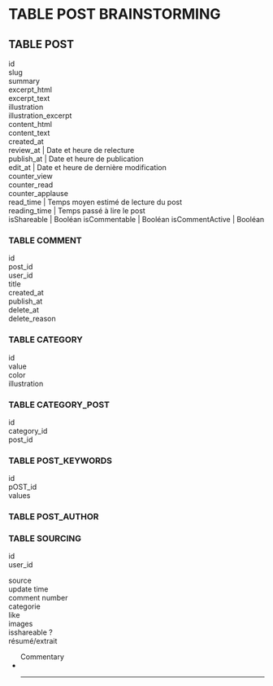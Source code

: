 # TABLE POST BRAINSTORMING
## TABLE POST

<p>
id<br>
slug<br>
summary<br>
excerpt_html<br>
excerpt_text<br>
illustration<br>
illustration_excerpt<br>
content_html<br>
content_text<br>
created_at<br>
review_at | Date et heure de relecture<br>
publish_at | Date et heure de publication<br>
edit_at | Date et heure de dernière modification<br>
counter_view<br>
counter_read<br>
counter_applause<br>
read_time | Temps moyen estimé de lecture du post<br>
reading_time | Temps passé à lire le post<br>
isShareable | Booléan
isCommentable | Booléan
isCommentActive | Booléan
</p>

### TABLE COMMENT
<p>
id<br>
post_id<br>
user_id<br>
title<br>
created_at<br>
publish_at<br>
delete_at<br>
delete_reason<br>
</p>

### TABLE CATEGORY
<p>
id<br>
value<br>
color<br>
illustration<br>
</p>


### TABLE CATEGORY_POST
<p>
id<br>
category_id<br>
post_id<br>
</p>



### TABLE POST_KEYWORDS
<p>
id<br>
pOST_id<br>
values<br>
</p>


### TABLE POST_AUTHOR
<p>




### TABLE SOURCING

<p>
id<br>
user_id<br>
</p>

source<br>
update time<br>
comment number<br>
categorie<br>
like<br>
images<br>
isshareable ?<br>
résumé/extrait<br>
<ul>Commentary
    <li></li>
</p>
<hr  />
